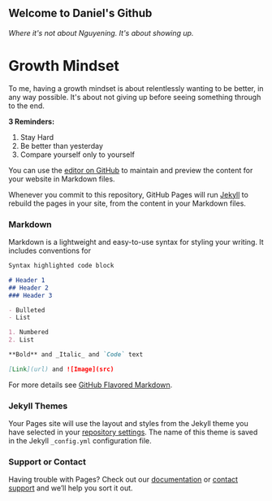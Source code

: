 

## Welcome to Daniel's Github

_Where it's not about Nguyening. It's about showing up._

# Growth Mindset

To me, having a growth mindset is about relentlessly wanting to be better, in any way possible. It's about not giving up before seeing something through to the end. 

**3 Reminders:**
1. Stay Hard
2. Be better than yesterday
3. Compare yourself only to yourself

You can use the [editor on GitHub](https://github.com/dannevernguyens/dannevernguyens.github.io/edit/master/README.md) to maintain and preview the content for your website in Markdown files.

Whenever you commit to this repository, GitHub Pages will run [Jekyll](https://jekyllrb.com/) to rebuild the pages in your site, from the content in your Markdown files.

### Markdown

Markdown is a lightweight and easy-to-use syntax for styling your writing. It includes conventions for

```markdown
Syntax highlighted code block

# Header 1
## Header 2
### Header 3

- Bulleted
- List

1. Numbered
2. List

**Bold** and _Italic_ and `Code` text

[Link](url) and ![Image](src)
```

For more details see [GitHub Flavored Markdown](https://guides.github.com/features/mastering-markdown/).

### Jekyll Themes

Your Pages site will use the layout and styles from the Jekyll theme you have selected in your [repository settings](https://github.com/dannevernguyens/dannevernguyens.github.io/settings). The name of this theme is saved in the Jekyll `_config.yml` configuration file.

### Support or Contact

Having trouble with Pages? Check out our [documentation](https://help.github.com/categories/github-pages-basics/) or [contact support](https://github.com/contact) and we’ll help you sort it out.
